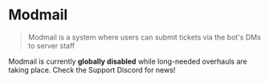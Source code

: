 # Modmail
> Modmail is a system where users can submit tickets via the bot's DMs to server staff

<p class="tip">Modmail is currently <b>globally disabled</b> while long-needed overhauls are taking place. Check the Support Discord for news!</p>